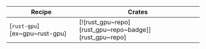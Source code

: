 | Recipe | Crates |
|--------|--------|
| [`rust-gpu`][ex~gpu~rust-gpu] | [![rust_gpu~repo][rust_gpu~repo~badge]][rust_gpu~repo] |
